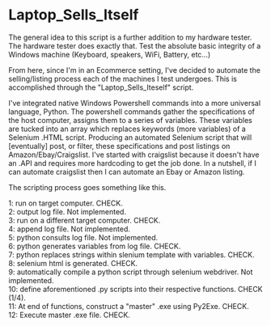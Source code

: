 # Laptop_Sells_Itself
The general idea to this script is a further addition to my hardware tester. The hardware tester does exactly that. Test the absolute basic integrity of a Windows machine (Keyboard, speakers, WiFi, Battery, etc...)

From here, since I'm in an Ecommerce setting, I've decided to automate the selling/listing process each of the machines I test undergoes. This is accomplished through the "Laptop_Sells_Iteself" script.

I've integrated native Windows Powershell commands into a more universal language, Python. The powershell commands gather the specifications of the host computer, assigns them to a series of variables. These variables are tucked into an array which replaces keywords (more variables) of a Selenium .HTML script. Producing an automated Selenium script that will [eventually] post, or filter, these specifications and post listings on Amazon/Ebay/Craigslist. I've started with craigslist because it doesn't have an .API and requires more hardcoding to get the job done. In a nutshell, if I can automate craigslist then I can automate an Ebay or Amazon listing.

The scripting process goes something like this.

1: run on target computer. CHECK.<br>
2: output log file. Not implemented.<br>
3: run on a different target computer. CHECK.<br>
4: append log file. Not implemented.<br>
5: python consults log file. Not implemented.<br>
6: python generates variables from log file. CHECK.<br>
7: python replaces strings within slenium template with variables. CHECK.<br>
8: selenium html is generated. CHECK.<br>
9: automatically compile a python script through selenium webdriver. Not implemented.<br>
10: define aforementioned .py scripts into their respective functions. CHECK (1/4).<br>
11: At end of functions, construct a "master" .exe using Py2Exe. CHECK.<br>
12: Execute master .exe file. CHECK.
